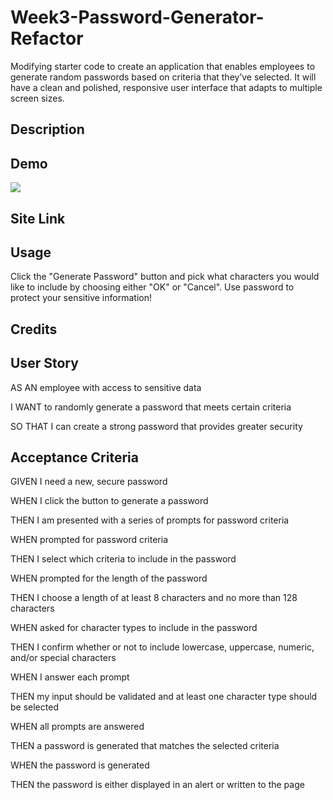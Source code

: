 # Week3-Password-Generator-Refactor

Modifying starter code to create an application that enables employees to generate random passwords based on criteria that they’ve selected. It will have a clean and polished, responsive user interface that adapts to multiple screen sizes.

## Description

## Demo

<img src="Week3-Password-Generator-Refactor/assets/devinjl665.github.io_Week3-Password-Generator-Refactor_.png">

## Site Link











## Usage

Click the "Generate Password" button and pick what characters you would like to include by choosing either "OK" or "Cancel". Use password to protect your sensitive information!

## Credits




## User Story

AS AN employee with access to sensitive data

I WANT to randomly generate a password that meets certain criteria

SO THAT I can create a strong password that provides greater security


## Acceptance Criteria

GIVEN I need a new, secure password

WHEN I click the button to generate a password

THEN I am presented with a series of prompts for password criteria

WHEN prompted for password criteria

THEN I select which criteria to include in the password

WHEN prompted for the length of the password

THEN I choose a length of at least 8 characters and no more than 128 characters

WHEN asked for character types to include in the password

THEN I confirm whether or not to include lowercase, uppercase, numeric, and/or special characters

WHEN I answer each prompt

THEN my input should be validated and at least one character type should be selected

WHEN all prompts are answered

THEN a password is generated that matches the selected criteria

WHEN the password is generated

THEN the password is either displayed in an alert or written to the page
